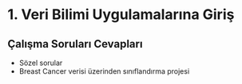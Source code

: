 # 1. Veri Bilimi Uygulamalarına Giriş

## Çalışma Soruları Cevapları

+ Sözel sorular
+ Breast Cancer verisi üzerinden sınıflandırma projesi


